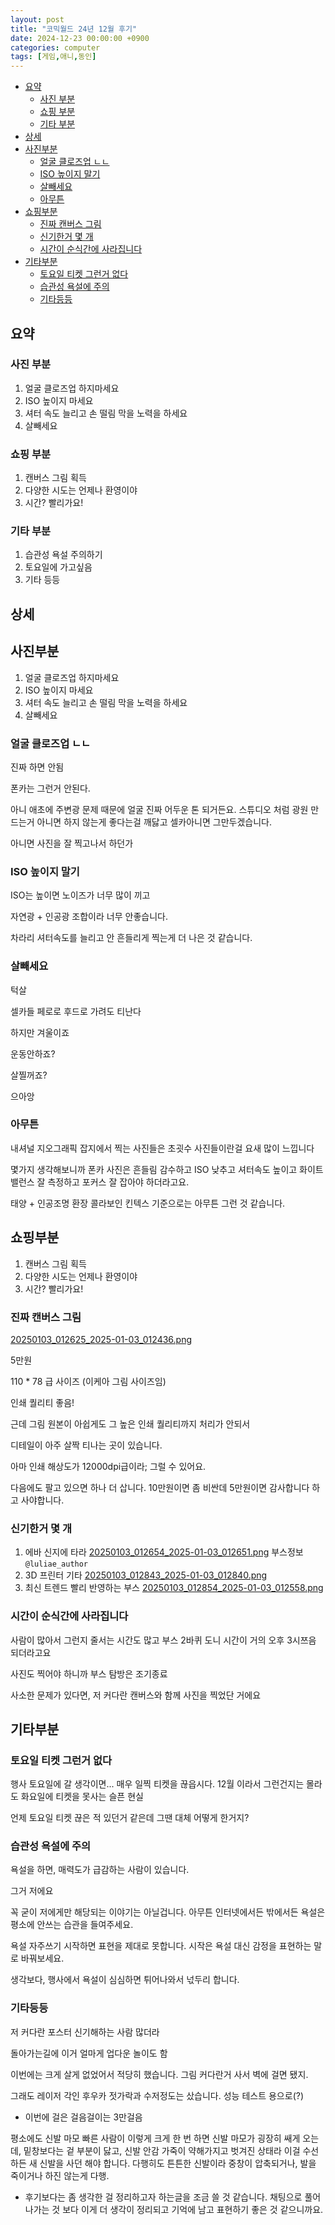 ```yaml
---
layout: post
title: "코믹월드 24년 12월 후기"
date: 2024-12-23 00:00:00 +0900
categories: computer
tags: [게임,애니,동인]
---
```

- [요약](#요약)
  - [사진 부분](#사진-부분)
  - [쇼핑 부분](#쇼핑-부분)
  - [기타 부분](#기타-부분)
- [상세](#상세)
- [사진부분](#사진부분)
  - [얼굴 클로즈업 ㄴㄴ](#얼굴-클로즈업-ㄴㄴ)
  - [ISO 높이지 말기](#iso-높이지-말기)
  - [살빼세요](#살빼세요)
  - [아무튼](#아무튼)
- [쇼핑부분](#쇼핑부분)
  - [진짜 캔버스 그림](#진짜-캔버스-그림)
  - [신기한거 몇 개](#신기한거-몇-개)
  - [시간이 순식간에 사라집니다](#시간이-순식간에-사라집니다)
- [기타부분](#기타부분)
  - [토요일 티켓 그런거 없다](#토요일-티켓-그런거-없다)
  - [습관성 욕설에 주의](#습관성-욕설에-주의)
  - [기타등등](#기타등등)

## 요약

### 사진 부분

1. 얼굴 클로즈업 하지마세요
2. ISO 높이지 마세요
3. 셔터 속도 늘리고 손 떨림 막을 노력을 하세요
4. 살빼세요

### 쇼핑 부분

1. 캔버스 그림 획득
2. 다양한 시도는 언제나 환영이야
3. 시간? 빨리가요!

### 기타 부분

1. 습관성 욕설 주의하기
2. 토요일에 가고싶음
3. 기타 등등

## 상세

## 사진부분

1. 얼굴 클로즈업 하지마세요
2. ISO 높이지 마세요
3. 셔터 속도 늘리고 손 떨림 막을 노력을 하세요
4. 살빼세요

### 얼굴 클로즈업 ㄴㄴ

진짜 하면 안됨

폰카는 그런거 안된다.

아니 애초에 주변광 문제 때문에 얼굴 진짜 어두운 톤 되거든요. 스튜디오 처럼 광원 만드는거 아니면 하지 않는게 좋다는걸 깨닳고 셀카아니면 그만두겠습니다.

아니면 사진을 잘 찍고나서 하던가

### ISO 높이지 말기

ISO는 높이면 노이즈가 너무 많이 끼고

자연광 + 인공광 조합이라 너무 안좋습니다.

차라리 셔터속도를 늘리고 안 흔들리게 찍는게 더 나은 것 같습니다.

### 살빼세요

턱살

셀카들 페로로 후드로 가려도 티난다

하지만 겨울이죠

운동안하죠?

살찔꺼죠?

으아앙

### 아무튼

내셔널 지오그래픽 잡지에서 찍는 사진들은
초굇수 사진들이란걸
요새 많이 느낍니다

몇가지 생각해보니까 폰카 사진은 흔들림 감수하고 ISO 낮추고 셔터속도 높이고 화이트 밸런스 잘 측정하고 포커스 잘 잡아야 하더라고요.

태양 + 인공조명 환장 콜라보인 킨텍스 기준으로는 아무튼 그런 것 같습니다.

## 쇼핑부분

1. 캔버스 그림 획득
2. 다양한 시도는 언제나 환영이야
3. 시간? 빨리가요!

### 진짜 캔버스 그림

[20250103_012625_2025-01-03_012436.png](/assets/2025-01-03_012436.png)

5만원

110 * 78 급 사이즈 (이케아 그림 사이즈임)

인쇄 퀄리티 좋음!

근데 그림 원본이 아쉽게도 그 높은 인쇄 퀄리티까지 처리가 안되서

디테일이 아주 살짝 티나는 곳이 있습니다.

아마 인쇄 해상도가 12000dpi급이라; 그럴 수 있어요.

다음에도 팔고 있으면 하나 더 삽니다. 10만원이면 좀 비싼데 5만원이면 감사합니다 하고 사야합니다.

### 신기한거 몇 개

1. 에바 신지에 타라
  [20250103_012654_2025-01-03_012651.png](/assets/2025-01-03_012651.png)
  부스정보 `@luliae_author`
2. 3D 프린터 기타
  [20250103_012843_2025-01-03_012840.png](/assets/2025-01-03_012840.png)
3. 최신 트렌드 빨리 반영하는 부스
  [20250103_012854_2025-01-03_012558.png](/assets/2025-01-03_012558.png)

### 시간이 순식간에 사라집니다

사람이 많아서 그런지 줄서는 시간도 많고 부스 2바퀴 도니 시간이 거의 오후 3시쯔음 되더라고요

사진도 찍어야 하니까 부스 탐방은 조기종료

사소한 문제가 있다면, 저 커다란 캔버스와 함께 사진을 찍었단 거에요

## 기타부분

### 토요일 티켓 그런거 없다

행사 토요일에 갈 생각이면... 매우 일찍 티켓을 끊읍시다.
12월 이라서 그런건지는 몰라도 화요일에 티켓을 못사는 슬픈 현실

언제 토요일 티켓 끊은 적 있던거 같은데 그땐 대체 어떻게 한거지?

### 습관성 욕설에 주의

욕설을 하면, 매력도가 급감하는 사람이 있습니다.

그거 저에요

꼭 굳이 저에게만 해당되는 이야기는 아닐겁니다. 아무튼 인터넷에서든 밖에서든 욕설은 평소에 안쓰는 습관을 들여주세요.

욕설 자주쓰기 시작하면 표현을 제대로 못합니다. 시작은 욕설 대신 감정을 표현하는 말로 바꿔보세요.

생각보다, 행사에서 욕설이 심심하면 튀어나와서 넋두리 합니다.

### 기타등등

저 커다란 포스터 신기해하는 사람 많더라

돌아가는길에 이거 얼마게 업다운 놀이도 함

이번에는 크게 살게 없었어서 적당히 했습니다. 그림 커다란거 사서 벽에 걸면 됐지.

그래도 레이저 각인 후우카 젓가락과 수저정도는 샀습니다. 성능 테스트 용으로(?)

- 이번에 걸은 걸음걸이는 3만걸음

평소에도 신발 마모 빠른 사람이 이렇게 크게 한 번 하면 신발 마모가 굉장히 쌔게 오는데, 밑창보다는 겉 부분이 닳고, 신발 안감 가죽이 약해가지고 벗겨진 상태라 이걸 수선하든 새 신발을 사던 해야 합니다. 다행히도 튼튼한 신발이라 중창이 압축되거나, 발을 죽이거나 하진 않는게 다행.

- 후기보다는 좀 생각한 걸 정리하고자 하는글을 조금 쓸 것 같습니다. 채팅으로 풀어나가는 것 보다 이게 더 생각이 정리되고 기억에 남고 표현하기 좋은 것 같으니까요.
